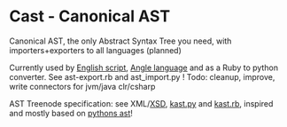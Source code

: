 # Cast - Canonical AST
Canonical AST, the only Abstract Syntax Tree you need, with importers+exporters to all languages (planned)

Currently used by [English script](https://github.com/pannous/english-script), [Angle language](https://github.com/pannous/angle) and as a Ruby to python converter. See ast-export.rb and ast_import.py ! Todo: cleanup, improve, write connectors for jvm/java clr/csharp

AST Treenode specification: see XML/[XSD](https://github.com/pannous/cast/blob/master/kast.xsd), [kast.py](https://github.com/pannous/cast/blob/master/kast.py) and [kast.rb](https://github.com/pannous/cast/blob/master/kast.rb), inspired and mostly based on [pythons ast](https://docs.python.org/release/3.4.2/library/ast.html#abstract-grammar)!

